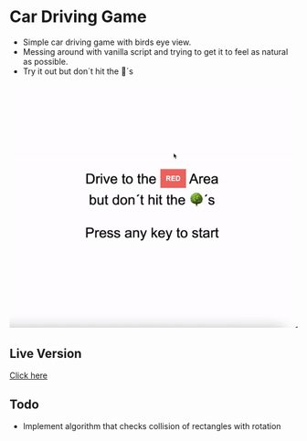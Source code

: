 # Car Driving Game

- Simple car driving game with birds eye view.<br>
- Messing around with vanilla script and trying to get it to feel as natural as possible. <br>
- Try it out but don´t hit the 🌳´s 

![Demo Video](./imgs/demo.gif)

## Live Version

[Click here](https://marvinscheffold.github.io/car-driving-game)

## Todo

- Implement algorithm that checks collision of rectangles with rotation 